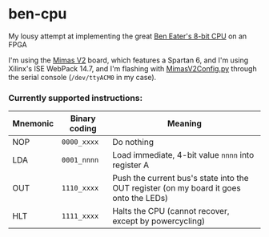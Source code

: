 # ben-cpu
My lousy attempt at implementing the great [Ben Eater's 8-bit CPU](https://eater.net/8bit) on an FPGA

I'm using the [Mimas V2](https://numato.com/product/mimas-v2-spartan-6-fpga-development-board-with-ddr-sdram) board,
which features a Spartan 6, and I'm using Xilinx's ISE WebPack 14.7, and I'm flashing with
[MimasV2Config.py](https://github.com/numato/samplecode/blob/master/FPGA/MimasV2/tools/configuration/python/MimasV2Config.py) through the serial console (`/dev/ttyACM0` in my case).

### Currently supported instructions:

| Mnemonic | Binary coding | Meaning |
|-|-|-|
| NOP | `0000_xxxx` | Do nothing |
| LDA <imm> | `0001_nnnn` | Load immediate, 4-bit value `nnnn` into register A |
| OUT | `1110_xxxx` | Push the current bus's state into the OUT register (on my board it goes onto the LEDs) |
| HLT | `1111_xxxx` | Halts the CPU (cannot recover, except by powercycling) |
